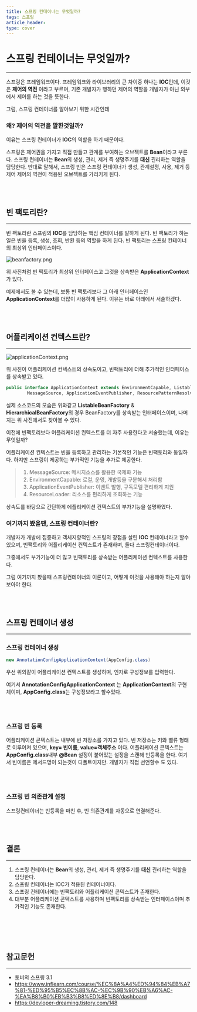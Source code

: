 ```yaml
---
title: 스프링 컨테이너는 무엇일까?
tags: 스프링
article_header:
type: cover
---
```

# 스프링 컨테이너는 무엇일까?

---

스프링은 프레임워크이다. 프레임워크와 라이브러리의 큰 차이중 하나는 **IOC**인데, 이것은 **제어의 역전** 이라고 부르며, 기존 개발자가 행하던 제어의 역할을
개발자가 아닌 외부에서 제어를 하는 것을 뜻한다.

그럼, 스프링 컨테이너를 알아보기 위한 시간인데

### **왜?** **제어의 역전**을 말한것일까?

이유는 스프링 컨테이너가 **IOC**의 역할을 하기 때문이다.

스프링은 제어권을 가지고 직접 만들고 관계를 부여하는 오브젝트를 **Bean**이라고 부른다.
스프링 컨테이너는 **Bean**의 생성, 관리, 제거 즉 생명주기를 **대신** 괸리하는 역할을 담당한다.
반대로 말해서, 스프링 빈은 스프링 컨테이너가 생성, 관계설정, 사용, 제거 등 제어 제어의 역전이 적용된 오브젝트를 가리키게 된다.

<br><br>

## 빈 팩토리란?

---

빈 팩토리란 스프링의 **IOC**를 담당하는 핵심 컨테이너를 말하게 된다. 빈 팩토리가 하는 일은 빈을 등록, 생성, 조회, 반환 등의 역할을 하게 된다.
빈 팩토리는 스프링 컨테이너의 최상위 인터페이스이다.


![beanfactory.png](..%2FPicture%2Fbeanfactory.png)

위 사진처럼 빈 팩토리가 최상위 인터페이스고 그것을 상속받은 **ApplicationContext**가 있다.

예제에서도 볼 수 있는데, 보통 빈 팩토리보다 그 아래 인터페이스인 **ApplicationContext**를 더많이 사용하게 된다. 이유는 바로 아래에서 서술하겠다.

<br><br>

## 어플리케이션 컨텍스트란?

---

![applicationContext.png](..%2FPicture%2FapplicationContext.png)

위 사진이 어플리케이션 컨텍스트의 상속도이고, 빈팩토리에 더해 추가적인 인터페이스를 상속받고 있다.

````java
public interface ApplicationContext extends EnvironmentCapable, ListableBeanFactory, HierarchicalBeanFactory,
		MessageSource, ApplicationEventPublisher, ResourcePatternResolver
````

실제 소스코드의 모습은 위와같고 **ListableBeanFactory** & **HierarchicalBeanFactory**의 경우 BeanFactory를 상속받는 인터페이스이며, 나머지는
위 사진에서도 찾아볼 수 있다.

이전에 빈팩토리보다 어플리케이션 컨텍스트를 더 자주 사용한다고 서술했는데, 이유는 무엇일까?

어플리케이션 컨텍스트는 빈을 등록하고 관리하는 기본적인 기능은 빈팩토리와 동일하다. 하지만 스프링이 제공하는 부가적인 기능을 추가로 제공한다.

> 1. MessageSource: 메시지소스를 활용한 국제화 기능
> 2. EnvironmentCapable: 로컬, 운영, 개발등을 구분해서 처리함
> 3. ApplicationEventPublisher: 이벤트 발행, 구독모델 편리하게 지원
> 4. ResourceLoader: 리소스를 편리하게 조회하는 기능

상속도를 바탕으로 간단하게 에플리케이션 컨텍스트의 부가기능을 설명하였다.

### 여기까지 봤을땐, 스프링 컨테이너란?

개발자가 개발에 집중하고 객체지향적인 스프링의 장점을 살린 **IOC** 컨테이너라고 할수 있으며, 빈팩토리와 어플리케이션 컨텍스트가 존재하며, 둘다 스프링컨테이너이다.

그중에서도 부가기능이 더 많고 빈팩토리를 상속받는 어플리케이션 컨텍스트를 사용한다.

그럼 여기까지 봤을때 스프링컨테이너의 이론이고, 어떻게 이것을 사용해야 하는지 알아보아야 한다.


<br><br>

## 스프링 컨테이너 생성

---

### 스프링 컨테이너 생성

````java
new AnnotationConfigApplicationContext(AppConfig.class)
````

우선 위외같이 어플리케이션 컨텍스트를 생성하며, 인자로 구성정보를 입력한다.

여기서 **AnnotationConfigApplicationContext** 는 **ApplicationContext**의 구현체이며, **AppConfig.class**는 구성정보라고 할수있다.

<br><br>

### 스프링 빈 등록

어플리케이션 콘텍스트는 내부에 빈 저장소를 가지고 있다. 빈 저장소는 키와 밸류 형태로 이루어져 있으며, **key= 빈이름**, **value=객체주소** 이다.
어플리케이션 콘텍스트는 **AppConfig.class**내부 **@Bean** 설정이 붙어있는 설정을 스캔해 빈등록을 한다. 여기서 빈이름은 메서드명이 되는것이 디폴트이지만.
개발자가 직접 선언할수 도 있다.


<br><br>

### 스프링 빈 의존관계 설정

스프링컨테이너는 빈등록을 마친 후, 빈 의존관계를 자동으로 연결해준다.


<br><br>

## 결론

---

1. 스프링 컨테이너는 **Bean**의 생성, 관리, 제거 즉 생명주기를 **대신** 괸리하는 역할을 담당한다.
2. 스프링 컨테이너는 IOC가 적용된 컨테이너이다.
3. 스프링 컨테이너에는 빈팩토리와 어플리케이션 콘텍스트가 존재한다.
4. 대부분 어플리케이션 콘텍스트를 사용하며 빈팩토리를 상속받는 인터페이스이며 추가적인 기능도 존재한다.

<br>
<br>
<br>
<br>

## 참고문헌

---

- 토비의 스프링 3.1
- https://www.inflearn.com/course/%EC%8A%A4%ED%94%84%EB%A7%81-%ED%95%B5%EC%8B%AC-%EC%9B%90%EB%A6%AC-%EA%B8%B0%EB%B3%B8%ED%8E%B8/dashboard
- https://devloper-dreaming.tistory.com/148







